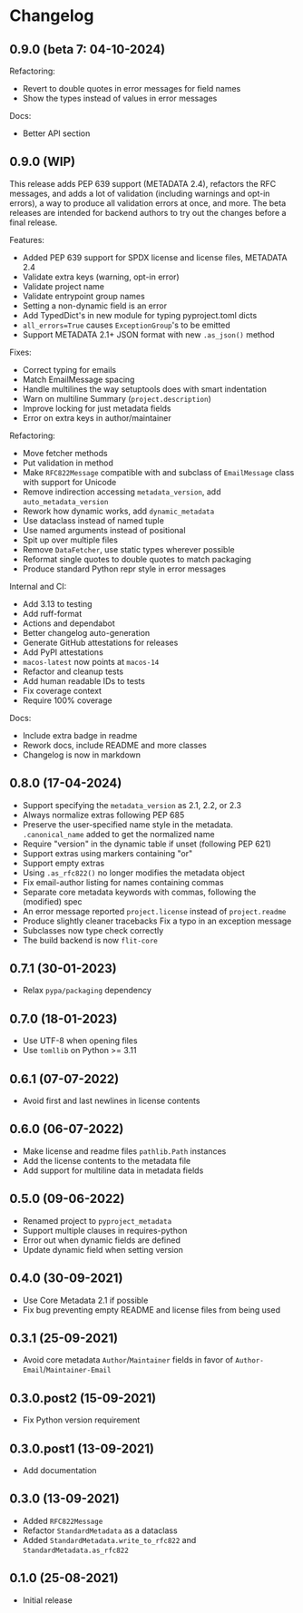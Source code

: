 # Changelog

## 0.9.0 (beta 7: 04-10-2024)

Refactoring:

- Revert to double quotes in error messages for field names
- Show the types instead of values in error messages

Docs:

- Better API section

## 0.9.0 (WIP)

This release adds PEP 639 support (METADATA 2.4), refactors the RFC messages,
and adds a lot of validation (including warnings and opt-in errors), a way to
produce all validation errors at once, and more. The beta releases are intended
for backend authors to try out the changes before a final release.

Features:

- Added PEP 639 support for SPDX license and license files, METADATA 2.4
- Validate extra keys (warning, opt-in error)
- Validate project name
- Validate entrypoint group names
- Setting a non-dynamic field is an error
- Add TypedDict's in new module for typing pyproject.toml dicts
- `all_errors=True` causes `ExceptionGroup`'s to be emitted
- Support METADATA 2.1+ JSON format with new `.as_json()` method

Fixes:

- Correct typing for emails
- Match EmailMessage spacing
- Handle multilines the way setuptools does with smart indentation
- Warn on multiline Summary (`project.description`)
- Improve locking for just metadata fields
- Error on extra keys in author/maintainer

Refactoring:

- Move fetcher methods
- Put validation in method
- Make `RFC822Message` compatible with and subclass of `EmailMessage` class with
  support for Unicode
- Remove indirection accessing `metadata_version`, add `auto_metadata_version`
- Rework how dynamic works, add `dynamic_metadata`
- Use dataclass instead of named tuple
- Use named arguments instead of positional
- Spit up over multiple files
- Remove `DataFetcher`, use static types wherever possible
- Reformat single quotes to double quotes to match packaging
- Produce standard Python repr style in error messages

Internal and CI:

- Add 3.13 to testing
- Add ruff-format
- Actions and dependabot
- Better changelog auto-generation
- Generate GitHub attestations for releases
- Add PyPI attestations
- `macos-latest` now points at `macos-14`
- Refactor and cleanup tests
- Add human readable IDs to tests
- Fix coverage context
- Require 100% coverage

Docs:

- Include extra badge in readme
- Rework docs, include README and more classes
- Changelog is now in markdown

## 0.8.0 (17-04-2024)

- Support specifying the `metadata_version` as 2.1, 2.2, or 2.3
- Always normalize extras following PEP 685
- Preserve the user-specified name style in the metadata. `.canonical_name`
  added to get the normalized name
- Require "version" in the dynamic table if unset (following PEP 621)
- Support extras using markers containing "or"
- Support empty extras
- Using `.as_rfc822()` no longer modifies the metadata object
- Fix email-author listing for names containing commas
- Separate core metadata keywords with commas, following the (modified) spec
- An error message reported `project.license` instead of `project.readme`
- Produce slightly cleaner tracebacks Fix a typo in an exception message
- Subclasses now type check correctly
- The build backend is now `flit-core`

## 0.7.1 (30-01-2023)

- Relax `pypa/packaging` dependency

## 0.7.0 (18-01-2023)

- Use UTF-8 when opening files
- Use `tomllib` on Python \>= 3.11

## 0.6.1 (07-07-2022)

- Avoid first and last newlines in license contents

## 0.6.0 (06-07-2022)

- Make license and readme files `pathlib.Path` instances
- Add the license contents to the metadata file
- Add support for multiline data in metadata fields

## 0.5.0 (09-06-2022)

- Renamed project to `pyproject_metadata`
- Support multiple clauses in requires-python
- Error out when dynamic fields are defined
- Update dynamic field when setting version

## 0.4.0 (30-09-2021)

- Use Core Metadata 2.1 if possible
- Fix bug preventing empty README and license files from being used

## 0.3.1 (25-09-2021)

- Avoid core metadata `Author`/`Maintainer` fields in favor of
  `Author-Email`/`Maintainer-Email`

## 0.3.0.post2 (15-09-2021)

- Fix Python version requirement

## 0.3.0.post1 (13-09-2021)

- Add documentation

## 0.3.0 (13-09-2021)

- Added `RFC822Message`
- Refactor `StandardMetadata` as a dataclass
- Added `StandardMetadata.write_to_rfc822` and `StandardMetadata.as_rfc822`

## 0.1.0 (25-08-2021)

- Initial release
